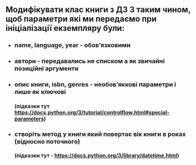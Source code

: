 ## Модифікувати клас книги з ДЗ 3 таким чином, щоб параметри які ми передаємо при ініціалізації екземпляру були:

- ### name, language, year - обовʼязковими
- ### автори - передавались не списком а як звичайні позиційні аргументи
- ### опис книги, isbn, genres - необовʼяккові параметри і лише як ключові

    #### (підказки тут https://docs.python.org/3/tutorial/controlflow.html#special-parameters)

- ### створіть метод у книги який повертає вік книги в роках (відносно поточного)

    #### (підказки тут - https://docs.python.org/3/library/datetime.html)